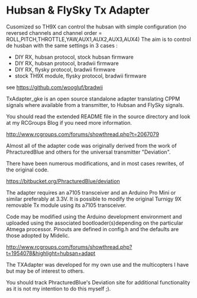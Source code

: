 Hubsan & FlySky Tx Adapter
==========================

Cusomized so TH9X can control the hubsan with simple configuration (no reversed channels and channel order = ROLL,PITCH,THROTTLE,YAW,AUX1,AUX2,AUX3,AUX4)
The aim is to control de husban with the same settings in 3 cases :
- DIY RX, hubsan protocol, stock hubsan firmware
- DIY RX, hubsan protocol, bradwii firmware
- DIY RX, flysky protocol, bradwii firmware
- stock TH9X module, flysky protocol, bradwii firmware

see https://github.com/woogluf/bradwii

TxAdapter_gke is an open source standalone adapter translating CPPM signals where 
available from a transmitter, to Hubsan and FlySky signals.

You should read the extended README file in the source directory and look at my 
RCGroups Blog if you need more information.

http://www.rcgroups.com/forums/showthread.php?t=2067079

Almost all of the adapter code was originally derived from the work of 
PhracturedBlue and others for the universal transmitter "Deviation". 

There have been numerous modifications, and in most cases rewrites, of 
the original code.

https://bitbucket.org/PhracturedBlue/deviation

The adapter requires an a7105 transceiver and an Arduino Pro Mini or 
similar preferably at 3.3V. It is possible to modify the original 
Turnigy 9X removable Tx module using its a7105 transceiver.

Code may be modified using the Arduino development environment and 
uploaded using the associated bootloader(s)depending on the particular 
Atmega processor. Pinouts are defined in config.h and the defaults are 
those adopted by Midelic.

http://www.rcgroups.com/forums/showthread.php?t=1954078&highlight=hubsan+adapt

The TXAdapter was developed for my own use and the multicopters I 
have but may be of interest to others. 

You should track PhracturedBlue's Deviation site for additional 
functionality as it is not my intention to do this myself ;).

